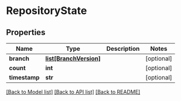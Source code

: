 # RepositoryState

## Properties
Name | Type | Description | Notes
------------ | ------------- | ------------- | -------------
**branch** | [**list[BranchVersion]**](BranchVersion.md) |  | [optional] 
**count** | **int** |  | [optional] 
**timestamp** | **str** |  | [optional] 

[[Back to Model list]](../README.md#documentation-for-models) [[Back to API list]](../README.md#documentation-for-api-endpoints) [[Back to README]](../README.md)



